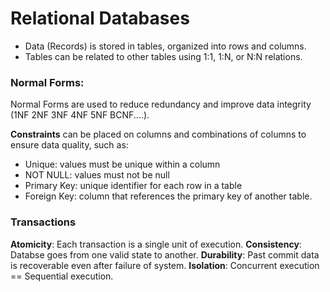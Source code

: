 # Relational Databases

- Data (Records) is stored in tables, organized into rows and columns.
- Tables can be related to other tables using 1:1, 1:N, or N:N relations.

### Normal Forms:

Normal Forms are used to reduce redundancy and improve data integrity (1NF 2NF 3NF 4NF 5NF BCNF....).

**Constraints** can be placed on columns and combinations of columns to ensure data quality, such as:

- Unique: values must be unique within a column
- NOT NULL: values must not be null
- Primary Key: unique identifier for each row in a table
- Foreign Key: column that references the primary key of another table.

### Transactions

**Atomicity**: Each transaction is a single unit of execution.
**Consistency**: Databse goes from one valid state to another.
**Durability**: Past commit data is recoverable even after failure of system.
**Isolation**: Concurrent execution == Sequential execution.
